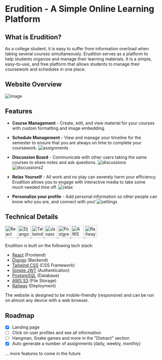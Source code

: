 # Erudition - A Simple Online Learning Platform

## What is Erudition?

As a college student, it is easy to suffer from information overload when taking several courses simultaneously. Erudition serves as a platform to help students organize and manage their learning materials. It is a simple, easy-to-use, and free platform that allows students to manage their coursework and schedules in one place.

## Website Overview

![image](https://user-images.githubusercontent.com/31612100/217661068-fd56e612-4006-421c-8a9b-2facd766a69a.png)

## Features

- **Course Management** - Create, edit, and view material for your courses with custom formatting and image embedding.

- **Schedule Management** - View and manage your timeline for the semester to ensure that you are always on time to complete your coursework.
![assignments](https://user-images.githubusercontent.com/31612100/217936967-7baffdc5-73c2-4c4d-adb1-3bbf84c01fa0.png)

- **Discussion Board** - Communicate with other users taking the same courses to share notes and ask questions.
![discussions](https://user-images.githubusercontent.com/31612100/217937445-f6d15a9a-6708-45ee-89fe-4cfe1d0cedc1.png)
![discussions2](https://user-images.githubusercontent.com/31612100/217939376-80f461d9-1a8a-4dcb-a11c-ffd847b64d22.png)

- **Relax Yourself** - All work and no play can severely harm your efficiency. Erudition allows you to engage with interactive media to take some much needed time off.
![relax](https://user-images.githubusercontent.com/31612100/217937762-feba94e0-f3db-4138-bfd9-46a887e1ba85.png)

- **Personalize your profile** - Add personal information so other people can know who you are, and connect with you!
![settings](https://user-images.githubusercontent.com/31612100/217937987-57042957-58a6-4c13-a8a8-b7a1dc161a7e.png)

## Technical Details

<p align="left">
    <a href="https://reactjs.org/" target="_blank" rel="noreferrer"> <img src="https://user-images.githubusercontent.com/25181517/183897015-94a058a6-b86e-4e42-a37f-bf92061753e5.png" alt="React" width="40" height="40"/> </a>
    <a href="https://www.python.org/" target="_blank" rel="noreferrer"> <img src="https://user-images.githubusercontent.com/25181517/183423507-c056a6f9-1ba8-4312-a350-19bcbc5a8697.png" alt="Django" width="40" height="40"/> </a>
    <a href="https://tailwindcss.com/" target="_blank" rel="noreferrer"> <img src="https://user-images.githubusercontent.com/25181517/202896760-337261ed-ee92-4979-84c4-d4b829c7355d.png" alt="Tailwind" width="40" height="40"/> </a>
    <a href="https://www.javascript.com/" target="_blank" rel="noreferrer"> <img src="https://user-images.githubusercontent.com/25181517/117447155-6a868a00-af3d-11eb-9cfe-245df15c9f3f.png" alt="Javascript" width="40" height="40"/> </a>
    <a href="https://www.postgresql.org/" target="_blank" rel="noreferrer"> <img src="https://user-images.githubusercontent.com/25181517/117208740-bfb78400-adf5-11eb-97bb-09072b6bedfc.png" alt="PostgreSQL" width="40" height="40"/> </a>
    <a href="https://aws.amazon.com/" target="_blank" rel="noreferrer"> <img src="https://user-images.githubusercontent.com/25181517/183896132-54262f2e-6d98-41e3-8888-e40ab5a17326.png" alt="AWS" width="40" height="40"/> </a>
    <a href="https://railway.app/" target="_blank" rel="noreferrer"> <img src="https://railway.app/brand/logo-light.png" alt="Railway" width="40" height="40"/> </a>
</p>

Erudition is built on the following tech stack:

- [React](https://reactjs.org/) (Frontend)
- [Django](https://www.djangoproject.com/) (Backend)
- [Tailwind CSS](https://tailwindcss.com/) (CSS Framework)
- [Simple JWT](https://django-rest-framework-simplejwt.readthedocs.io/en/latest/) (Authentication)
- [PostgreSQL](https://www.postgresql.org/) (Database)
- [AWS S3](https://aws.amazon.com/s3/) (File Storage)
- [Railway](https://railway.app/) (Deployment)

The website is designed to be mobile-friendly (responsive) and can be run on almost any device with a web browser.

## Roadmap

- [x] Landing page
- [ ] Click on user profiles and see all information
- [ ] Hangman, Snake games and more in the "Distract" section
- [x] Auto generate a number of assignments (daily, weekly, monthly)

... more features to come in the future
